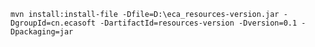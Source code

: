 `mvn install:install-file -Dfile=D:\eca_resources-version.jar -DgroupId=cn.ecasoft -DartifactId=resources-version -Dversion=0.1 -Dpackaging=jar`



